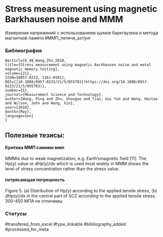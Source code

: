 # Stress measurement using magnetic Barkhausen noise and MMM

Измерение напряжений с использованием шумов баркгаузена и метода магнитной памяти
#ММП_пепяче_ахтунг 

### Библиография
```
@article{6_48_Wang_Zhu_2010,
title={Stress measurement using magnetic Barkhausen noise and metal magnetic memory testing},
volume={21},
ISSN={0957-0233, 1361-6501},
DOI={[10.1088/0957-0233/21/5/055703](https://doi.org/10.1088/0957-0233/21/5/055703)},
number={5},
journal={Measurement Science and Technology},
author={Wang, Ping and Zhu, Shougao and Tian, Gui Yun and Wang, Haitao and Wilson, John and Wang, Xin},
year={2010},
month={May},
language={en}
}
```

## Полезные тезисы:

#### Критика ММП самими ммп
MMMis due to weak magnetization, e.g. Earth’smagnetic
field [11].
The Hp(y) value
or dHp(y)/dx which is used most widely in MMM shows
the level of stress concentration rather than the stress value.

#### потрясающая погрешность
Figure 5. (a) Distribution of Hp(y) according to the applied tensile stress, (b) dHp(y)/dx in the central part of SCZ according to the applied tensile stress. 300-450 МПА не отличимы

### Статусы
#transfered_from_excel 
#type_linkable 
#bibliography_added
#processed_for_meta
